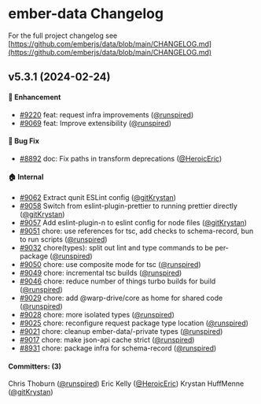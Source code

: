# ember-data Changelog

For the full project changelog see [https://github.com/emberjs/data/blob/main/CHANGELOG.md](https://github.com/emberjs/data/blob/main/CHANGELOG.md)

## v5.3.1 (2024-02-24)

#### :rocket: Enhancement

* [#9220](https://github.com/emberjs/data/pull/9220) feat: request infra improvements ([@runspired](https://github.com/runspired))
* [#9069](https://github.com/emberjs/data/pull/9069) feat: Improve extensibility ([@runspired](https://github.com/runspired))

#### :bug: Bug Fix

* [#8892](https://github.com/emberjs/data/pull/8892) doc: Fix paths in transform deprecations ([@HeroicEric](https://github.com/HeroicEric))

#### :house: Internal

* [#9062](https://github.com/emberjs/data/pull/9062) Extract qunit ESLint config ([@gitKrystan](https://github.com/gitKrystan))
* [#9058](https://github.com/emberjs/data/pull/9058) Switch from eslint-plugin-prettier to running prettier directly ([@gitKrystan](https://github.com/gitKrystan))
* [#9057](https://github.com/emberjs/data/pull/9057) Add eslint-plugin-n to eslint config for node files ([@gitKrystan](https://github.com/gitKrystan))
* [#9051](https://github.com/emberjs/data/pull/9051) chore: use references for tsc, add checks to schema-record, bun to run scripts ([@runspired](https://github.com/runspired))
* [#9032](https://github.com/emberjs/data/pull/9032) chore(types): split out lint and type commands to be per-package ([@runspired](https://github.com/runspired))
* [#9050](https://github.com/emberjs/data/pull/9050) chore: use composite mode for tsc ([@runspired](https://github.com/runspired))
* [#9049](https://github.com/emberjs/data/pull/9049) chore: incremental tsc builds ([@runspired](https://github.com/runspired))
* [#9046](https://github.com/emberjs/data/pull/9046) chore: reduce number of things turbo builds for build ([@runspired](https://github.com/runspired))
* [#9029](https://github.com/emberjs/data/pull/9029) chore: add @warp-drive/core as home for shared code ([@runspired](https://github.com/runspired))
* [#9028](https://github.com/emberjs/data/pull/9028) chore: more isolated types ([@runspired](https://github.com/runspired))
* [#9025](https://github.com/emberjs/data/pull/9025) chore: reconfigure request package type location ([@runspired](https://github.com/runspired))
* [#9021](https://github.com/emberjs/data/pull/9021) chore: cleanup ember-data/-private types ([@runspired](https://github.com/runspired))
* [#9017](https://github.com/emberjs/data/pull/9017) chore: make json-api cache strict ([@runspired](https://github.com/runspired))
* [#8931](https://github.com/emberjs/data/pull/8931) chore: package infra for schema-record ([@runspired](https://github.com/runspired))

#### Committers: (3)

Chris Thoburn ([@runspired](https://github.com/runspired))
Eric Kelly ([@HeroicEric](https://github.com/HeroicEric))
Krystan HuffMenne ([@gitKrystan](https://github.com/gitKrystan))

